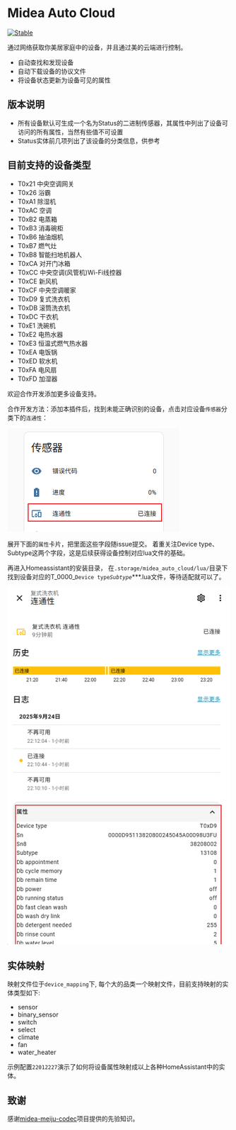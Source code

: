 # Midea Auto Cloud
 
 [![Stable](https://img.shields.io/github/v/release/sususweet/midea-meiju-codec)](https://github.com/sususweet/midea-meiju-codec/releases/latest)

通过网络获取你美居家庭中的设备，并且通过美的云端进行控制。

- 自动查找和发现设备
- 自动下载设备的协议文件
- 将设备状态更新为设备可见的属性

## 版本说明

- 所有设备默认可生成一个名为Status的二进制传感器，其属性中列出了设备可访问的所有属性，当然有些值不可设置
- Status实体前几项列出了该设备的分类信息，供参考

## 目前支持的设备类型

- T0x21 中央空调网关
- T0x26 浴霸
- T0xA1 除湿机
- T0xAC 空调
- T0xB2 电蒸箱
- T0xB3 消毒碗柜
- T0xB6 抽油烟机
- T0xB7 燃气灶
- T0xB8 智能扫地机器人
- T0xCA 对开门冰箱
- T0xCC 中央空调(风管机)Wi-Fi线控器
- T0xCE 新风机
- T0xCF 中央空调暖家
- T0xD9 复式洗衣机
- T0xDB 滚筒洗衣机
- T0xDC 干衣机
- T0xE1 洗碗机
- T0xE2 电热水器
- T0xE3 恒温式燃气热水器
- T0xEA 电饭锅
- T0xED 软水机
- T0xFA 电风扇
- T0xFD 加湿器

欢迎合作开发添加更多设备支持。

合作开发方法：添加本插件后，找到未能正确识别的设备，点击对应设备`传感器`分类下的`连通性`：

![img.png](./img/img.png)

展开下面的`属性`卡片，把里面这些字段随issue提交。 着重关注Device type、Subtype这两个字段，这是后续获得设备控制对应lua文件的基础。

再进入Homeassistant的安装目录， 在`.storage/midea_auto_cloud/lua/`目录下找到设备对应的T_0000_`Device type`_`Subtype`_***.lua文件，等待适配就可以了。

![img_1.png](./img/img_1.png)

## 实体映射

映射文件位于`device_mapping`下, 每个大的品类一个映射文件，目前支持映射的实体类型如下:
- sensor
- binary_sensor
- switch
- select
- climate
- fan
- water_heater

示例配置`22012227`演示了如何将设备属性映射成以上各种HomeAssistant中的实体。

## 致谢

感谢[midea-meiju-codec](https://github.com/MattedBroadSky/midea-meiju-codec)项目提供的先验知识。